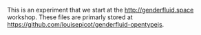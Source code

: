 This is an experiment that we start at the http://genderfluid.space workshop.
These files are primarly stored at https://github.com/louisepicot/genderfluid-opentypejs.
